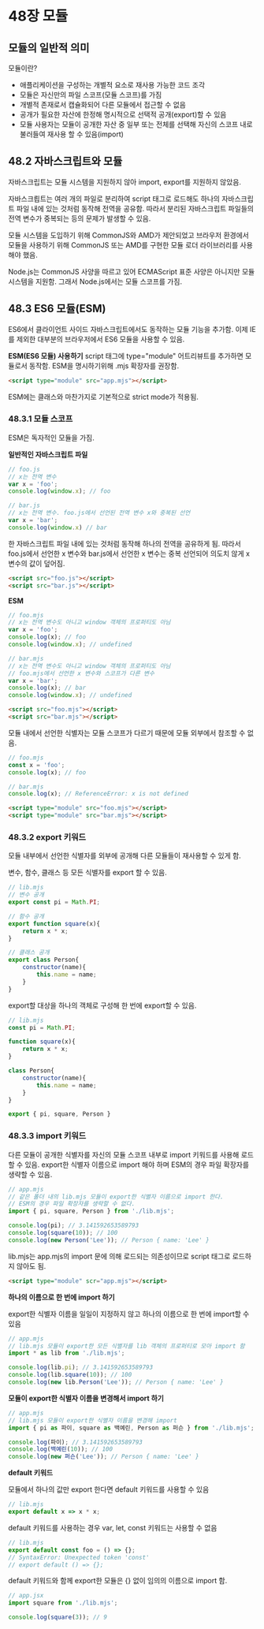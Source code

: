 # 48장 모듈

## 모듈의 일반적 의미

모듈이란?
- 애플리케이션을 구성하는 개별적 요소로 재사용 가능한 코드 조각
- 모듈은 자신만의 파일 스코프(모듈 스코프)를 가짐
- 개별적 존재로서 캡슐화되어 다른 모듈에서 접근할 수 없음
- 공개가 필요한 자산에 한정해 명시적으로 선택적 공개(export)할 수 있음 
- 모듈 사용자는 모듈이 공개한 자산 중 일부 또는 전체를 선택해 자신의 스코프 내로 불러들여 재사용 할 수 있음(import)

## 48.2 자바스크립트와 모듈 

자바스크립트는 모듈 시스템을 지원하지 않아 import, export를 지원하지 않았음.

자바스크릡트는 여러 개의 파일로 분리하여 script 태그로 로드해도 하나의 자바스크립트 파일 내에 있는 것처럼 동작해 전역을 공유함. 따라서 분리된 자바스크립트 파일들의 전역 변수가 중복되는 등의 문제가 발생할 수 있음.

모듈 시스템을 도입하기 위해 CommonJS와 AMD가 제안되었고 브라우저 환경에서 모듈을 사용하기 위해 CommonJS 또는 AMD를 구현한 모듈 로더 라이브러리를 사용해야 했음.

Node.js는 CommonJS 사양을 따르고 있어 ECMAScript 표준 사양은 아니지만 모듈 시스템을 지원함. 그래서 Node.js에서는 모듈 스코프를 가짐.

## 48.3 ES6 모듈(ESM)
ES6에서 클라이언트 사이드 자바스크립트에서도 동작하는 모듈 기능을 추가함. 이제 IE를 제외한 대부분의 브라우저에서 ES6 모듈을 사용할 수 있음. 

**ESM(ES6 모듈) 사용하기**
script 태그에 type="module" 어트리뷰트를 추가하면 모듈로서 동작함. ESM을 명시하기위해 .mjs 확장자를 권장함.
```html
<script type="module" src="app.mjs"></script>
```

ESM에는 클래스와 마찬가지로 기본적으로 strict mode가 적용됨.

### 48.3.1 모듈 스코프 
ESM은 독자적인 모듈을 가짐.

**일반적인 자바스크립트 파일**
```jsx
// foo.js
// x는 전역 변수
var x = 'foo';
console.log(window.x); // foo
```

```jsx
// bar.js
// x는 전역 변수. foo.js에서 선언된 전역 변수 x와 중복된 선언
var x = 'bar';
console.log(window.x) // bar
```

한 자바스크립트 파일 내에 있는 것처럼 동작해 하나의 전역을 공유하게 됨. 따라서 foo.js에서 선언한 x 변수와 bar.js에서 선언한 x 변수는 중복 선언되어 의도치 않게 x 변수의 값이 덮어짐.
```html
<script src="foo.js"></script>
<script src="bar.js"></script>
```

**ESM**
```jsx
// foo.mjs
// x는 전역 변수도 아니고 window 객체의 프로퍼티도 아님
var x = 'foo';
console.log(x); // foo
console.log(window.x); // undefined
```

```jsx
// bar.mjs
// x는 전역 변수도 아니고 window 객체의 프로퍼티도 아님
// foo.mjs에서 선언한 x 변수와 스코프가 다른 변수
var x = 'bar';
console.log(x); // bar
console.log(window.x); // undefined
```

```html
<script src="foo.mjs"></script>
<script src="bar.mjs"></script>
```

모듈 내에서 선언한 식별자는 모듈 스코프가 다르기 때문에 모듈 외부에서 참조할 수 없음.
```jsx
// foo.mjs
const x = 'foo';
console.log(x); // foo
```

```jsx
// bar.mjs
console.log(x); // ReferenceError: x is not defined
```

```html
<script type="module" src="foo.mjs"></script>
<script type="module" src="bar.mjs"></script>
```


### 48.3.2 export 키워드
모듈 내부에서 선언한 식별자를 외부에 공개해 다른 모듈들이 재사용할 수 있게 함.

변수, 함수, 클래스 등 모든 식별자를 export 할 수 있음.
```jsx
// lib.mjs
// 변수 공개
export const pi = Math.PI;

// 함수 공개
export function square(x){
    return x * x;
}

// 클래스 공개
export class Person{
    constructor(name){
        this.name = name;
    }
}
```

export할 대상을 하나의 객체로 구성해 한 번에 export할 수 있음.
```jsx
// lib.mjs
const pi = Math.PI;

function square(x){
    return x * x;
}

class Person{
    constructor(name){
        this.name = name;
    }
}

export { pi, square, Person }
```

### 48.3.3 import 키워드
다른 모듈이 공개한 식별자를 자신의 모듈 스코프 내부로 import 키워드를 사용해 로드할 수 있음. export한 식별자 이름으로 import 해야 하며 ESM의 경우 파일 확장자를 생략할 수 있음.

```jsx
// app.mjs
// 같은 폴더 내의 lib.mjs 모듈이 export한 식별자 이름으로 import 한다.
// ESM의 경우 파일 확장자를 생략할 수 없다.
import { pi, square, Person } from './lib.mjs';

console.log(pi); // 3.141592653589793
console.log(square(10)); // 100
console.log(new Person('Lee')); // Person { name: 'Lee' }
```

lib.mjs는 app.mjs의 import 문에 의해 로드되는 의존성이므로 script 태그로 로드하지 않아도 됨.
```html
<script type="module" scr="app.mjs"></script>
```

**하나의 이름으로 한 번에 import 하기**

export한 식별자 이름을 일일이 지정하지 않고 하나의 이름으로 한 번에 import할 수 있음
```jsx
// app.mjs
// lib.mjs 모듈이 export한 모든 식별자를 lib 객체의 프로퍼티로 모아 import 함
import * as lib from './lib.mjs';

console.log(lib.pi); // 3.141592653589793
console.log(lib.square(10)); // 100
console.log(new lib.Person('Lee')); // Person { name: 'Lee' }
```

**모듈이 export한 식별자 이름을 변경해서 import 하기**

```jsx
// app.mjs
// lib.mjs 모듈이 export한 식별자 이름을 변경해 import
import { pi as 파이, square as 백예린, Person as 퍼슨 } from './lib.mjs';

console.log(파이); // 3.141592653589793
console.log(백예린(10)); // 100
console.log(new 퍼슨('Lee')); // Person { name: 'Lee' }
```

**default 키워드**

모듈에서 하나의 값만 export 한다면 default 키워드를 사용할 수 있음

```jsx
// lib.mjs
export default x => x * x;
```

default 키워드를 사용하는 경우 var, let, const 키워드는 사용할 수 없음

```jsx
// lib.mjs
export default const foo = () => {};
// SyntaxError: Unexpected token 'const'
// export default () => {};
```

default 키워드와 함께 export한 모듈은 {} 없이 임의의 이름으로 import 함.
```jsx
// app.jsx
import square from './lib.mjs';

console.log(square(3)); // 9
```
